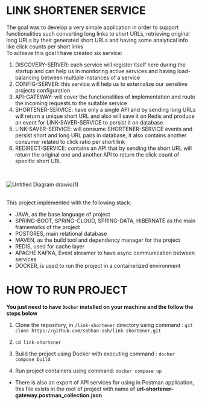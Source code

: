 # LINK SHORTENER SERVICE

The goal was to develop a very simple application in order to support functionalities such converting long links to short URLs, retrieving original long URLs by their generated short URLs 
and having some analytical info like click counts per short links
<br/>
To achieve this goal I have created six service:
1. DISCOVERY-SERVER: each service will register itself here during the startup and can help us in monitoring active services and having load-balancing between multiple instances of a service
2. CONFIG-SERVER: this service will help us to externalize our sensitive projects configuration
3. API-GATEWAY: will cover the functionalities of implementation and route the incoming requests to the suitable service
4. SHORTENER-SERVICE: have only a single API and by sending long URLs will return a unique short URL and also will save it on Redis and produce an event for LINK-SAVER-SERVICE to persist it on database
5. LINK-SAVER-SERVICE: will consume SHORTENER-SERVICE events and persist short and long URL pairs in database, it also contains another consumer related to click ratio per short link
6. REDIRECT-SERVICE: contains an API that by sending the short URL will return the original one and another API to return the click count of specific short URL
<br/>

![Untitled Diagram drawio(1)](https://user-images.githubusercontent.com/33926491/216900698-19b2cbb8-b524-4e2d-8662-53d3ff64df8a.png)


<br/>
This project implemented with the following stack:
<ul>
<li>JAVA, as the base language of project</li>
<li>SPRING-BOOT, SPRING-CLOUD, SPRING-DATA, HIBERNATE as the main frameworks of the project</li>
<li>POSTGRES, main relational database</li>
<li>MAVEN, as the build tool and dependency manager for the project</li>
<li>REDIS, used for cache layer</li>
<li>APACHE KAFKA, Event streamer to have async communication between services</li>
<li>DOCKER, is used to run the project in a containerized environment</li>
</ul>

# HOW TO RUN PROJECT
**You just need to have `Docker` installed on your machine and the follow the steps below**
1. Clone the repository, in `/link-shortener` directory using command :
   `git clone https://github.com/sobhan-ssh/link-shortener.git`

2. `cd link-shortener`

3. Build the project using Docker with executing command :
   `docker compose build`

4. Run project containers using command:
   `docker compose up`

- There is also an export of API services for using in Postman application, this file exists in the root of project with name of **url-shortener-gateway.postman_collection.json**
